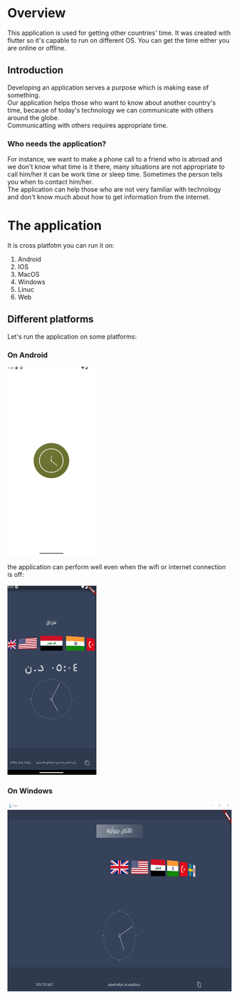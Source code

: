 # Overview

This application is used for getting other countries' time.
It was created with flutter so it's capable to run on different OS.
You can get the time either you are online or offline.

## Introduction

Developing an application serves a purpose which is making ease of something.<br />
Our application helps those who want to know about another country's time, because of today's technology we can communicate with others around the globe.<br /> Communicatting with others requires appropriate time.


### Who needs the application?

For instance, we want to make a phone call to a friend who is abroad and we don't know what time is it there, many situations are not appropriate to call him/her it can be work time or sleep time. Sometimes the person tells you when to contact him/her.<br />
The application can help those who are not very familiar with technology and don't know much about how to get information from the internet.<br />

# The application
It is cross platfotm you can run it on:
<ol>
<li>Android</li>
<li>IOS</li>
<li>MacOS</li>
<li>Windows</li>
<li>Linuc</li>
<li>Web</li>
</ol>

## Different platforms
Let's run the application on some platforms:

### On Android

<img src="https://github.com/shahramadalat/Assets/blob/main/RunOnMobileExample.gif" width="200" height="425" />

the application can perform well even when the wifi or internet connection is off: <br /><br />
<img src="https://github.com/shahramadalat/Assets/blob/main/RunWithoutWifi.gif" width="200" height="425" />

### On Windows
<img src="https://github.com/shahramadalat/Assets/blob/main/OnWindows.gif" width="700" height="425" />
















